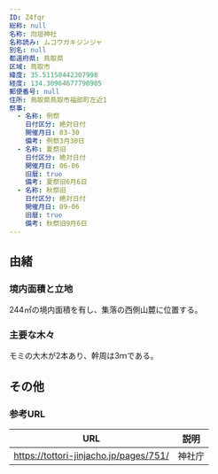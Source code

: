 ```yaml
---
ID: Z4fqr
総称: null
名称: 向垣神社
名称読み: ムコウガキジンジャ
別名: null
都道府県: 鳥取県
区域: 鳥取市
緯度: 35.51150442307998
経度: 134.30964677790985
郵便番号: null
住所: 鳥取県鳥取市福部町左近1
祭事:
  - 名称: 例祭
    日付区分: 絶対日付
    開催月日: 03-30
    備考: 例祭3月30日
  - 名称: 夏祭旧
    日付区分: 絶対日付
    開催月日: 06-06
    旧暦: true
    備考: 夏祭旧6月6日
  - 名称: 秋祭旧
    日付区分: 絶対日付
    開催月日: 09-06
    旧暦: true
    備考: 秋祭旧9月6日
---
```


## 由緒

### 境内面積と立地

244㎡の境内面積を有し、集落の西側山麓に位置する。

### 主要な木々

モミの大木が2本あり、幹周は3ｍである。

## その他

### 参考URL

| URL                                    | 説明   |
| -------------------------------------- | ------ |
| https://tottori-jinjacho.jp/pages/751/ | 神社庁 |
